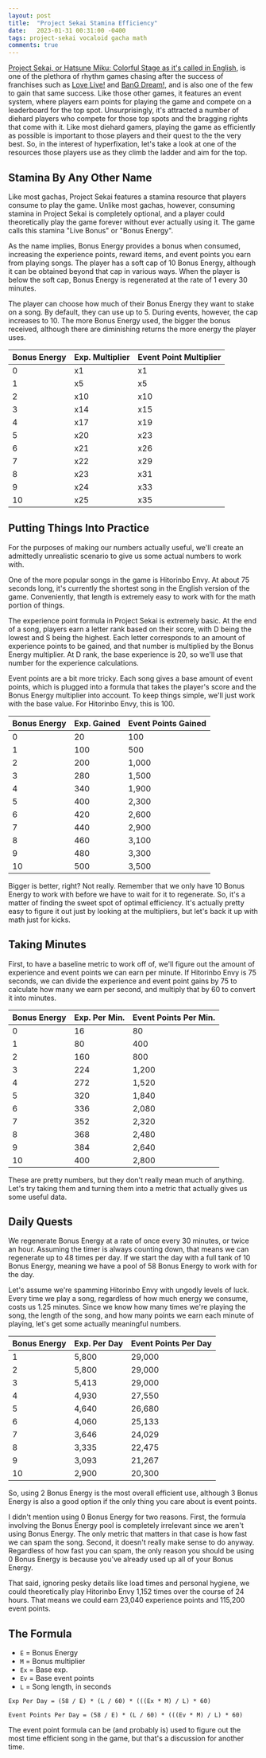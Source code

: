 ```yaml
---
layout: post
title:  "Project Sekai Stamina Efficiency"
date:   2023-01-31 00:31:00 -0400
tags: project-sekai vocaloid gacha math
comments: true
---
```


[Project Sekai, or Hatsune Miku: Colorful Stage as it's called in English](https://www.colorfulstage.com), is one of the plethora of rhythm games chasing after the success of franchises such as [Love Live!](https://lovelive-sif-global.bushimo.jp) and [BanG Dream!](https://bang-dream-gbp-en.bushiroad.com), and is also one of the few to gain that same success. Like those other games, it features an event system, where players earn points for playing the game and compete on a leaderboard for the top spot. Unsurprisingly, it's attracted a number of diehard players who compete for those top spots and the bragging rights that come with it. Like most diehard gamers, playing the game as efficiently as possible is important to those players and their quest to the the very best. So, in the interest of hyperfixation, let's take a look at one of the resources those players use as they climb the ladder and aim for the top.

## Stamina By Any Other Name
Like most gachas, Project Sekai features a stamina resource that players consume to play the game. Unlike most gachas, however, consuming stamina in Project Sekai is completely optional, and a player could theoretically play the game forever without ever actually using it. The game calls this stamina "Live Bonus" or "Bonus Energy". 

As the name implies, Bonus Energy provides a bonus when consumed, increasing the experience points, reward items, and event points you earn from playing songs. The player has a soft cap of 10 Bonus Energy, although it can be obtained beyond that cap in various ways. When the player is below the soft cap, Bonus Energy is regenerated at the rate of 1 every 30 minutes.

The player can choose how much of their Bonus Energy they want to stake on a song. By default, they can use up to 5. During events, however, the cap increases to 10. The more Bonus Energy used, the bigger the bonus received, although there are diminishing returns the more energy the player uses.

| Bonus Energy | Exp. Multiplier | Event Point Multiplier |
| --- | --- | --- |
| 0 | x1 | x1 |
| 1 | x5 | x5 |
| 2 | x10 | x10 |
| 3 | x14 | x15 |
| 4 | x17 | x19 |
| 5 | x20 | x23 |
| 6 | x21 | x26 |
| 7 | x22 | x29 |
| 8 | x23 | x31 |
| 9 | x24 | x33 |
| 10 | x25 | x35 |

## Putting Things Into Practice
For the purposes of making our numbers actually useful, we'll create an admittedly unrealistic scenario to give us some actual numbers to work with.

One of the more popular songs in the game is Hitorinbo Envy. At about 75 seconds long, it's currently the shortest song in the English version of the game. Conveniently, that length is extremely easy to work with for the math portion of things.

The experience point formula in Project Sekai is extremely basic. At the end of a song, players earn a letter rank based on their score, with D being the lowest and S being the highest. Each letter corresponds to an amount of experience points to be gained, and that number is multiplied by the Bonus Energy multiplier. At D rank, the base experience is 20, so we'll use that number for the experience calculations.

Event points are a bit more tricky. Each song gives a base amount of event points, which is plugged into a formula that takes the player's score and the Bonus Energy multiplier into account. To keep things simple, we'll just work with the base value. For Hitorinbo Envy, this is 100.

| Bonus Energy | Exp. Gained | Event Points Gained |
| --- | --- | --- |
| 0 | 20 | 100 |
| 1 | 100 | 500 |
| 2 | 200 | 1,000 |
| 3 | 280 | 1,500 |
| 4 | 340 | 1,900 |
| 5 | 400 | 2,300 |
| 6 | 420 | 2,600 |
| 7 | 440 | 2,900 |
| 8 | 460 | 3,100 |
| 9 | 480 | 3,300 |
| 10 | 500 | 3,500 |

Bigger is better, right? Not really. Remember that we only have 10 Bonus Energy to work with before we have to wait for it to regenerate. So, it's a matter of finding the sweet spot of optimal efficiency. It's actually pretty easy to figure it out just by looking at the multipliers, but let's back it up with math just for kicks.

## Taking Minutes
First, to have a baseline metric to work off of, we'll figure out the amount of experience and event points we can earn per minute. If Hitorinbo Envy is 75 seconds, we can divide the experience and event point gains by 75 to calculate how many we earn per second, and multiply that by 60 to convert it into minutes.

| Bonus Energy | Exp. Per Min. | Event Points Per Min. |
| --- | --- | --- |
| 0 | 16 | 80 |
| 1 | 80 | 400 |
| 2 | 160 | 800 |
| 3 | 224 | 1,200 |
| 4 | 272 | 1,520 |
| 5 | 320 | 1,840 |
| 6 | 336 | 2,080 |
| 7 | 352 | 2,320 |
| 8 | 368 | 2,480 |
| 9 | 384 | 2,640 |
| 10 | 400 | 2,800 |

These are pretty numbers, but they don't really mean much of anything. Let's try taking them and turning them into a metric that actually gives us some useful data.

## Daily Quests
We regenerate Bonus Energy at a rate of once every 30 minutes, or twice an hour. Assuming the timer is always counting down, that means we can regenerate up to 48 times per day. If we start the day with a full tank of 10 Bonus Energy, meaning we have a pool of 58 Bonus Energy to work with for the day.

Let's assume we're spamming Hitorinbo Envy with ungodly levels of luck. Every time we play a song, regardless of how much energy we consume, costs us 1.25 minutes. Since we know how many times we're playing the song, the length of the song, and how many points we earn each minute of playing, let's get some actually meaningful numbers.

| Bonus Energy | Exp. Per Day | Event Points Per Day |
| --- | --- | --- |
| 1 | 5,800 | 29,000 |
| 2 | 5,800 | 29,000 |
| 3 | 5,413 | 29,000 |
| 4 | 4,930 | 27,550 |
| 5 | 4,640 | 26,680 |
| 6 | 4,060 | 25,133 |
| 7 | 3,646 | 24,029 |
| 8 | 3,335 | 22,475 |
| 9 | 3,093 | 21,267 |
| 10 | 2,900 | 20,300 |

So, using 2 Bonus Energy is the most overall efficient use, although 3 Bonus Energy is also a good option if the only thing you care about is event points.

I didn't mention using 0 Bonus Energy for two reasons. First, the formula involving the Bonus Energy pool is completely irrelevant since we aren't using Bonus Energy. The only metric that matters in that case is how fast we can spam the song. Second, it doesn't really make sense to do anyway. Regardless of how fast you can spam, the only reason you should be using 0 Bonus Energy is because you've already used up all of your Bonus Energy.

That said, ignoring pesky details like load times and personal hygiene, we could theoretically play Hitorinbo Envy 1,152 times over the course of 24 hours. That means we could earn 23,040 experience points and 115,200 event points.

## The Formula
- `E` = Bonus Energy
- `M` = Bonus multiplier
- `Ex` = Base exp.
- `Ev` = Base event points
- `L` = Song length, in seconds

```
Exp Per Day = (58 / E) * (L / 60) * (((Ex * M) / L) * 60)

Event Points Per Day = (58 / E) * (L / 60) * (((Ev * M) / L) * 60)
```

The event point formula can be (and probably is) used to figure out the most time efficient song in the game, but that's a discussion for another time.
